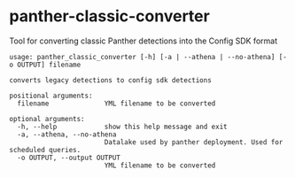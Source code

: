# panther-classic-converter
Tool for converting classic Panther detections into the Config SDK format

```
usage: panther_classic_converter [-h] [-a | --athena | --no-athena] [-o OUTPUT] filename

converts legacy detections to config sdk detections

positional arguments:
  filename              YML filename to be converted

optional arguments:
  -h, --help            show this help message and exit
  -a, --athena, --no-athena
                        Datalake used by panther deployment. Used for scheduled queries.
  -o OUTPUT, --output OUTPUT
                        YML filename to be converted
```
